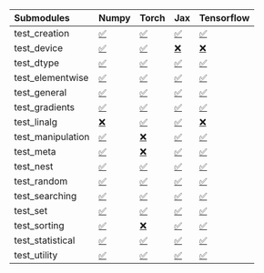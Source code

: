 | Submodules        | Numpy                                                                                                                           | Torch                                                                                                                           | Jax                                                                                                                             | Tensorflow                                                                                                                      |
|:------------------|:--------------------------------------------------------------------------------------------------------------------------------|:--------------------------------------------------------------------------------------------------------------------------------|:--------------------------------------------------------------------------------------------------------------------------------|:--------------------------------------------------------------------------------------------------------------------------------|
| test_creation     | <a href="https://github.com/unifyai/ivy/runs/7890891635?check_suite_focus=true" rel="noopener noreferrer" target="_blank">✅</a> | <a href="https://github.com/unifyai/ivy/runs/7890892592?check_suite_focus=true" rel="noopener noreferrer" target="_blank">✅</a> | <a href="https://github.com/unifyai/ivy/runs/7890893461?check_suite_focus=true" rel="noopener noreferrer" target="_blank">✅</a> | <a href="https://github.com/unifyai/ivy/runs/7890894303?check_suite_focus=true" rel="noopener noreferrer" target="_blank">✅</a> |
| test_device       | <a href="https://github.com/unifyai/ivy/runs/7890891707?check_suite_focus=true" rel="noopener noreferrer" target="_blank">✅</a> | <a href="https://github.com/unifyai/ivy/runs/7890892639?check_suite_focus=true" rel="noopener noreferrer" target="_blank">✅</a> | <a href="https://github.com/unifyai/ivy/runs/7890893515?check_suite_focus=true" rel="noopener noreferrer" target="_blank">❌</a> | <a href="https://github.com/unifyai/ivy/runs/7890894355?check_suite_focus=true" rel="noopener noreferrer" target="_blank">❌</a> |
| test_dtype        | <a href="https://github.com/unifyai/ivy/runs/7890891801?check_suite_focus=true" rel="noopener noreferrer" target="_blank">✅</a> | <a href="https://github.com/unifyai/ivy/runs/7890892688?check_suite_focus=true" rel="noopener noreferrer" target="_blank">✅</a> | <a href="https://github.com/unifyai/ivy/runs/7890893565?check_suite_focus=true" rel="noopener noreferrer" target="_blank">✅</a> | <a href="https://github.com/unifyai/ivy/runs/7890894429?check_suite_focus=true" rel="noopener noreferrer" target="_blank">✅</a> |
| test_elementwise  | <a href="https://github.com/unifyai/ivy/runs/7890891871?check_suite_focus=true" rel="noopener noreferrer" target="_blank">✅</a> | <a href="https://github.com/unifyai/ivy/runs/7890892726?check_suite_focus=true" rel="noopener noreferrer" target="_blank">✅</a> | <a href="https://github.com/unifyai/ivy/runs/7890893614?check_suite_focus=true" rel="noopener noreferrer" target="_blank">✅</a> | <a href="https://github.com/unifyai/ivy/runs/7890894479?check_suite_focus=true" rel="noopener noreferrer" target="_blank">✅</a> |
| test_general      | <a href="https://github.com/unifyai/ivy/runs/7890891940?check_suite_focus=true" rel="noopener noreferrer" target="_blank">✅</a> | <a href="https://github.com/unifyai/ivy/runs/7890892795?check_suite_focus=true" rel="noopener noreferrer" target="_blank">✅</a> | <a href="https://github.com/unifyai/ivy/runs/7890893667?check_suite_focus=true" rel="noopener noreferrer" target="_blank">✅</a> | <a href="https://github.com/unifyai/ivy/runs/7890894531?check_suite_focus=true" rel="noopener noreferrer" target="_blank">✅</a> |
| test_gradients    | <a href="https://github.com/unifyai/ivy/runs/7890891984?check_suite_focus=true" rel="noopener noreferrer" target="_blank">✅</a> | <a href="https://github.com/unifyai/ivy/runs/7890892843?check_suite_focus=true" rel="noopener noreferrer" target="_blank">✅</a> | <a href="https://github.com/unifyai/ivy/runs/7890893713?check_suite_focus=true" rel="noopener noreferrer" target="_blank">✅</a> | <a href="https://github.com/unifyai/ivy/runs/7890894572?check_suite_focus=true" rel="noopener noreferrer" target="_blank">✅</a> |
| test_linalg       | <a href="https://github.com/unifyai/ivy/runs/7890892040?check_suite_focus=true" rel="noopener noreferrer" target="_blank">❌</a> | <a href="https://github.com/unifyai/ivy/runs/7890892909?check_suite_focus=true" rel="noopener noreferrer" target="_blank">✅</a> | <a href="https://github.com/unifyai/ivy/runs/7890893755?check_suite_focus=true" rel="noopener noreferrer" target="_blank">✅</a> | <a href="https://github.com/unifyai/ivy/runs/7890894608?check_suite_focus=true" rel="noopener noreferrer" target="_blank">❌</a> |
| test_manipulation | <a href="https://github.com/unifyai/ivy/runs/7890892099?check_suite_focus=true" rel="noopener noreferrer" target="_blank">✅</a> | <a href="https://github.com/unifyai/ivy/runs/7890892957?check_suite_focus=true" rel="noopener noreferrer" target="_blank">❌</a> | <a href="https://github.com/unifyai/ivy/runs/7890893807?check_suite_focus=true" rel="noopener noreferrer" target="_blank">✅</a> | <a href="https://github.com/unifyai/ivy/runs/7890894646?check_suite_focus=true" rel="noopener noreferrer" target="_blank">✅</a> |
| test_meta         | <a href="https://github.com/unifyai/ivy/runs/7890892147?check_suite_focus=true" rel="noopener noreferrer" target="_blank">✅</a> | <a href="https://github.com/unifyai/ivy/runs/7890893023?check_suite_focus=true" rel="noopener noreferrer" target="_blank">❌</a> | <a href="https://github.com/unifyai/ivy/runs/7890893858?check_suite_focus=true" rel="noopener noreferrer" target="_blank">✅</a> | <a href="https://github.com/unifyai/ivy/runs/7890894687?check_suite_focus=true" rel="noopener noreferrer" target="_blank">✅</a> |
| test_nest         | <a href="https://github.com/unifyai/ivy/runs/7890892224?check_suite_focus=true" rel="noopener noreferrer" target="_blank">✅</a> | <a href="https://github.com/unifyai/ivy/runs/7890893086?check_suite_focus=true" rel="noopener noreferrer" target="_blank">✅</a> | <a href="https://github.com/unifyai/ivy/runs/7890893907?check_suite_focus=true" rel="noopener noreferrer" target="_blank">✅</a> | <a href="https://github.com/unifyai/ivy/runs/7890894718?check_suite_focus=true" rel="noopener noreferrer" target="_blank">✅</a> |
| test_random       | <a href="https://github.com/unifyai/ivy/runs/7890892268?check_suite_focus=true" rel="noopener noreferrer" target="_blank">✅</a> | <a href="https://github.com/unifyai/ivy/runs/7890893141?check_suite_focus=true" rel="noopener noreferrer" target="_blank">✅</a> | <a href="https://github.com/unifyai/ivy/runs/7890893967?check_suite_focus=true" rel="noopener noreferrer" target="_blank">✅</a> | <a href="https://github.com/unifyai/ivy/runs/7890894765?check_suite_focus=true" rel="noopener noreferrer" target="_blank">✅</a> |
| test_searching    | <a href="https://github.com/unifyai/ivy/runs/7890892323?check_suite_focus=true" rel="noopener noreferrer" target="_blank">✅</a> | <a href="https://github.com/unifyai/ivy/runs/7890893197?check_suite_focus=true" rel="noopener noreferrer" target="_blank">✅</a> | <a href="https://github.com/unifyai/ivy/runs/7890894014?check_suite_focus=true" rel="noopener noreferrer" target="_blank">✅</a> | <a href="https://github.com/unifyai/ivy/runs/7890894811?check_suite_focus=true" rel="noopener noreferrer" target="_blank">✅</a> |
| test_set          | <a href="https://github.com/unifyai/ivy/runs/7890892369?check_suite_focus=true" rel="noopener noreferrer" target="_blank">✅</a> | <a href="https://github.com/unifyai/ivy/runs/7890893250?check_suite_focus=true" rel="noopener noreferrer" target="_blank">✅</a> | <a href="https://github.com/unifyai/ivy/runs/7890894057?check_suite_focus=true" rel="noopener noreferrer" target="_blank">✅</a> | <a href="https://github.com/unifyai/ivy/runs/7890894850?check_suite_focus=true" rel="noopener noreferrer" target="_blank">✅</a> |
| test_sorting      | <a href="https://github.com/unifyai/ivy/runs/7890892423?check_suite_focus=true" rel="noopener noreferrer" target="_blank">✅</a> | <a href="https://github.com/unifyai/ivy/runs/7890893298?check_suite_focus=true" rel="noopener noreferrer" target="_blank">❌</a> | <a href="https://github.com/unifyai/ivy/runs/7890894096?check_suite_focus=true" rel="noopener noreferrer" target="_blank">✅</a> | <a href="https://github.com/unifyai/ivy/runs/7890894902?check_suite_focus=true" rel="noopener noreferrer" target="_blank">✅</a> |
| test_statistical  | <a href="https://github.com/unifyai/ivy/runs/7890892464?check_suite_focus=true" rel="noopener noreferrer" target="_blank">✅</a> | <a href="https://github.com/unifyai/ivy/runs/7890893338?check_suite_focus=true" rel="noopener noreferrer" target="_blank">✅</a> | <a href="https://github.com/unifyai/ivy/runs/7890894145?check_suite_focus=true" rel="noopener noreferrer" target="_blank">✅</a> | <a href="https://github.com/unifyai/ivy/runs/7890894970?check_suite_focus=true" rel="noopener noreferrer" target="_blank">✅</a> |
| test_utility      | <a href="https://github.com/unifyai/ivy/runs/7890892514?check_suite_focus=true" rel="noopener noreferrer" target="_blank">✅</a> | <a href="https://github.com/unifyai/ivy/runs/7890893398?check_suite_focus=true" rel="noopener noreferrer" target="_blank">✅</a> | <a href="https://github.com/unifyai/ivy/runs/7890894254?check_suite_focus=true" rel="noopener noreferrer" target="_blank">✅</a> | <a href="https://github.com/unifyai/ivy/runs/7890895049?check_suite_focus=true" rel="noopener noreferrer" target="_blank">✅</a> |